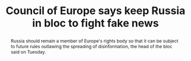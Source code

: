 ---
category: news
title: Council of Europe says keep Russia in bloc to fight fake news
abstract: Russia should remain a member of Europe's rights body so that it can be subject to future rules outlawing the spreading of disinformation, the head of the bloc said on Tuesday.
publishedDateTime: 2019-02-26T17:11:49Z
sourceUrl: None
type: article

provider:
  name: AFP
  id: default
tags:
  - AI

images: 
  
---
